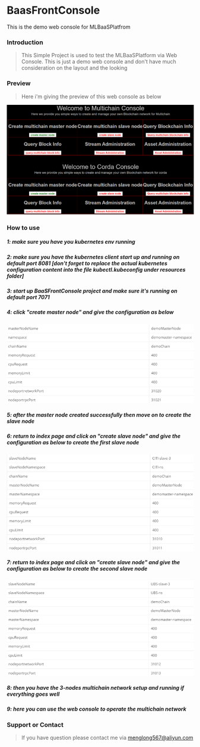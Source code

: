 # BaasFrontConsole
This is the demo web console for MLBaaSPlatfrom

### Introduction
> This Simple Project is used to test the MLBaaSPlatform via Web Console. This is just a demo web console and don't have much consideration on the layout and the looking

### Preview
> Here i'm giving the preview of this web console as below

![avatar](img/preview.png)

### How to use
##### 1: make sure you have you kubernetes env running
##### 2: make sure you have the kubernetes client start up and running on default port 8081 [don't forget to replace the actual kubernetes configuration content into the file kubectl.kubeconfig under resources folder]
##### 3: start up BaaSFrontConsole project and make sure it's running on default port 7071
##### 4: click "create master node" and give the configuration as below
![avatar](img/create-master-node.png)
##### 5: after the master node created successfully then move on to create the slave node
##### 6: return to index page and click on "create slave node" and give the configuration as below to create the first slave node
![avatar](img/create-slave-citi.png)
##### 7: return to index page and click on "create slave node" and give the configuration as below to create the second slave node
![avatar](img/create-slave-ubs.png)
##### 8: then you have the 3-nodes multichain network setup and running if everything goes well
##### 9: here you can use the web console to operate the multichain network

### Support or Contact
> If you have question please contact me via menglong567@aliyun.com